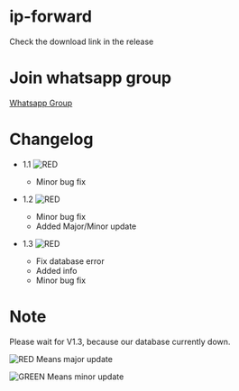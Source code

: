# ip-forward
Check the download link in the release

# Join whatsapp group
[Whatsapp Group](https://chat.whatsapp.com/CxlHSEtuDgl7JIc64pT03e)

# Changelog

* 1.1 ![RED](https://via.placeholder.com/15/f03c15/000000?text=+) 
    * Minor bug fix

* 1.2 ![RED](https://via.placeholder.com/15/f03c15/000000?text=+) 
    * Minor bug fix
    * Added Major/Minor update

* 1.3 ![RED](https://via.placeholder.com/15/f03c15/000000?text=+) 
    * Fix database error
    * Added info
    * Minor bug fix

# Note
Please wait for V1.3, because our database currently down.

![RED](https://via.placeholder.com/15/f03c15/000000?text=+) Means major update

![GREEN](http://via.placeholder.com/15/7cfc00/000000?text=+) Means minor update
